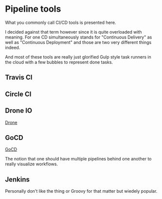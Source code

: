 # Pipeline tools

What you commonly call CI/CD tools is presented here.

I decided against that term however since it is quite overloaded with meaning. For one CD simultaneously stands for "Continuous Delivery" as well as "Continuous Deployment" and those are two very different things indeed.

And most of these tools are really just glorified Gulp style task runners in the cloud with a few bubbles to represent done tasks.

## Travis CI

## Circle CI

## Drone IO

[Drone](https://drone.io/)

## GoCD

[GoCD](https://www.gocd.org/)

The notion that one should have multiple pipelines behind one another to really visualize workflows.

## Jenkins

Personally don't like the thing or Groovy for that matter but wiedely popular.